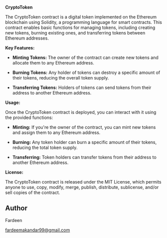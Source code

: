 **CryptoToken**

The CryptoToken contract is a digital token implemented on the Ethereum blockchain using Solidity, a programming language for smart contracts. This contract enables basic functions for managing tokens, including creating new tokens, burning existing ones, and transferring tokens between Ethereum addresses.

**Key Features:**

- **Minting Tokens:** The owner of the contract can create new tokens and allocate them to any Ethereum address.
  
- **Burning Tokens:** Any holder of tokens can destroy a specific amount of their tokens, reducing the overall token supply.
  
- **Transferring Tokens:** Holders of tokens can send tokens from their address to another Ethereum address.

**Usage:**

Once the CryptoToken contract is deployed, you can interact with it using the provided functions:

- **Minting:** If you're the owner of the contract, you can mint new tokens and assign them to any Ethereum address.
  
- **Burning:** Any token holder can burn a specific amount of their tokens, reducing the total token supply.
  
- **Transferring:** Token holders can transfer tokens from their address to another Ethereum address.

**License:**

The CryptoToken contract is released under the MIT License, which permits anyone to use, copy, modify, merge, publish, distribute, sublicense, and/or sell copies of the contract.

## Author

Fardeen 

fardeemakandar99@gmail.com
